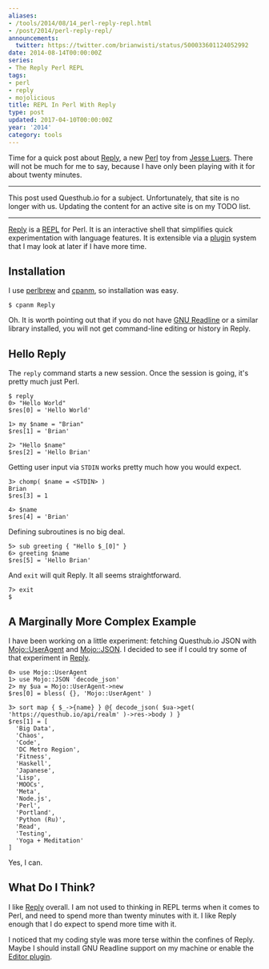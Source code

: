 ```yaml
---
aliases:
- /tools/2014/08/14_perl-reply-repl.html
- /post/2014/perl-reply-repl/
announcements:
  twitter: https://twitter.com/brianwisti/status/500033601124052992
date: 2014-08-14T00:00:00Z
series:
- The Reply Perl REPL
tags:
- perl
- reply
- mojolicious
title: REPL In Perl With Reply
type: post
updated: 2017-04-10T00:00:00Z
year: '2014'
category: tools
---
```


[Reply]: https://metacpan.org/release/Reply
[Perl]: http://perl.org
[Jesse Luers]: http://tozt.net/

Time for a quick post about [Reply][], a new [Perl][] toy from 
[Jesse Luers][]. There will not be much for me to say, because 
I have only been playing with it for about twenty minutes.
<!-- TEASER_END -->

****

This post used Questhub.io for a subject. Unfortunately, that site is no longer with us.
Updating the content for an active site is on my TODO list.

****

[REPL]: http://en.wikipedia.org/wiki/Read%E2%80%93eval%E2%80%93print_loop
[plugin]: https://metacpan.org/source/DOY/Reply-0.35/lib/Reply/Plugin.pm

[Reply][] is a [REPL][] for Perl. It is an interactive shell that
simplifies quick experimentation with language features. It is extensible
via a [plugin][] system that I may look at later if I have more time.

## Installation

[perlbrew]: http://perlbrew.pl
[cpanm]: https://github.com/miyagawa/cpanminus

I use [perlbrew][] and [cpanm][], so installation was easy.

~~~ console
$ cpanm Reply
~~~ 

[GNU Readline]: http://cnswww.cns.cwru.edu/php/chet/readline/rltop.html

Oh. It is worth pointing out that if you do not have [GNU Readline][] or a 
similar library installed, you will not get command-line editing or history
in Reply.

## Hello Reply

The `reply` command starts a new session. Once the session is going, it's 
pretty much just Perl.

``` text
$ reply
0> "Hello World"
$res[0] = 'Hello World'

1> my $name = "Brian"
$res[1] = 'Brian'

2> "Hello $name"
$res[2] = 'Hello Brian'
```

Getting user input via `STDIN` works pretty much how you would expect.

``` text
3> chomp( $name = <STDIN> )
Brian
$res[3] = 1

4> $name
$res[4] = 'Brian'
```

Defining subroutines is no big deal.

``` text
5> sub greeting { "Hello $_[0]" }
6> greeting $name
$res[5] = 'Hello Brian'
```

And `exit` will quit Reply. It all seems straightforward.

``` text
7> exit
$
```

## A Marginally More Complex Example

[Mojo::UserAgent]: http://mojolicio.us/perldoc/Mojo/UserAgent
[Mojo::JSON]: http://mojolicio.us/perldoc/Mojo/JSON

I have been working on a little experiment: fetching Questhub.io JSON with 
[Mojo::UserAgent][] and [Mojo::JSON][]. I decided to see if I could try some
of that experiment in [Reply][].

~~~ text
0> use Mojo::UserAgent
1> use Mojo::JSON 'decode_json'
2> my $ua = Mojo::UserAgent->new
$res[0] = bless( {}, 'Mojo::UserAgent' )

3> sort map { $_->{name} } @{ decode_json( $ua->get( 'https://questhub.io/api/realm' )->res->body ) }
$res[1] = [
  'Big Data',
  'Chaos',
  'Code',
  'DC Metro Region',
  'Fitness',
  'Haskell',
  'Japanese',
  'Lisp',
  'MOOCs',
  'Meta',
  'Node.js',
  'Perl',
  'Portland',
  'Python (Ru)',
  'Read',
  'Testing',
  'Yoga + Meditation'
]
~~~ 

Yes, I can.

## What Do I Think?

I like [Reply][] overall. I am not used to thinking in REPL terms when it 
comes to Perl, and need to spend more than twenty minutes with it. I like
Reply enough that I do expect to spend more time with it.

[Editor plugin]: https://metacpan.org/pod/Reply::Plugin::Editor

I noticed that my coding style was more terse within the confines of Reply.
Maybe I should install GNU Readline support on my machine or enable the [Editor plugin][].

